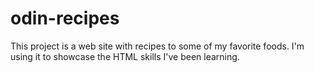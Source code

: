 # odin-recipes

This project is a web site with recipes to some of my favorite foods. I'm using it to showcase the HTML skills I've been learning.
